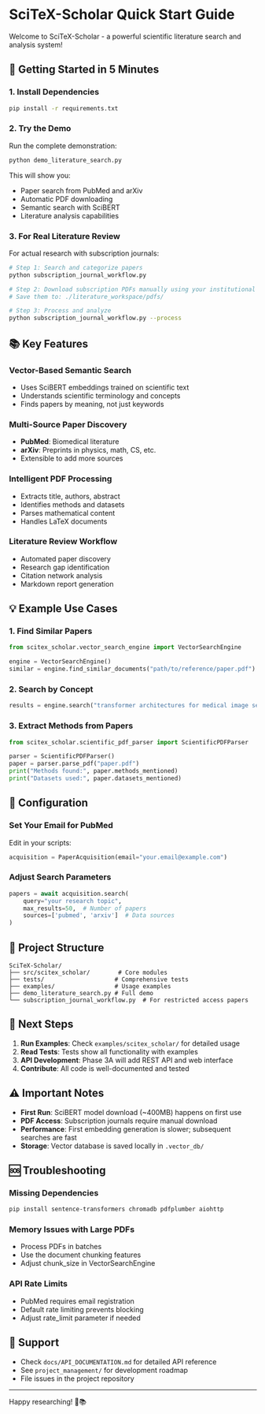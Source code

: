 # SciTeX-Scholar Quick Start Guide

Welcome to SciTeX-Scholar - a powerful scientific literature search and analysis system!

## 🚀 Getting Started in 5 Minutes

### 1. Install Dependencies

```bash
pip install -r requirements.txt
```

### 2. Try the Demo

Run the complete demonstration:

```bash
python demo_literature_search.py
```

This will show you:
- Paper search from PubMed and arXiv
- Automatic PDF downloading
- Semantic search with SciBERT
- Literature analysis capabilities

### 3. For Real Literature Review

For actual research with subscription journals:

```bash
# Step 1: Search and categorize papers
python subscription_journal_workflow.py

# Step 2: Download subscription PDFs manually using your institutional access
# Save them to: ./literature_workspace/pdfs/

# Step 3: Process and analyze
python subscription_journal_workflow.py --process
```

## 📚 Key Features

### Vector-Based Semantic Search
- Uses SciBERT embeddings trained on scientific text
- Understands scientific terminology and concepts
- Finds papers by meaning, not just keywords

### Multi-Source Paper Discovery
- **PubMed**: Biomedical literature
- **arXiv**: Preprints in physics, math, CS, etc.
- Extensible to add more sources

### Intelligent PDF Processing
- Extracts title, authors, abstract
- Identifies methods and datasets
- Parses mathematical content
- Handles LaTeX documents

### Literature Review Workflow
- Automated paper discovery
- Research gap identification
- Citation network analysis
- Markdown report generation

## 💡 Example Use Cases

### 1. Find Similar Papers
```python
from scitex_scholar.vector_search_engine import VectorSearchEngine

engine = VectorSearchEngine()
similar = engine.find_similar_documents("path/to/reference/paper.pdf")
```

### 2. Search by Concept
```python
results = engine.search("transformer architectures for medical image segmentation")
```

### 3. Extract Methods from Papers
```python
from scitex_scholar.scientific_pdf_parser import ScientificPDFParser

parser = ScientificPDFParser()
paper = parser.parse_pdf("paper.pdf")
print("Methods found:", paper.methods_mentioned)
print("Datasets used:", paper.datasets_mentioned)
```

## 🔧 Configuration

### Set Your Email for PubMed
Edit in your scripts:
```python
acquisition = PaperAcquisition(email="your.email@example.com")
```

### Adjust Search Parameters
```python
papers = await acquisition.search(
    query="your research topic",
    max_results=50,  # Number of papers
    sources=['pubmed', 'arxiv']  # Data sources
)
```

## 📁 Project Structure

```
SciTeX-Scholar/
├── src/scitex_scholar/        # Core modules
├── tests/                    # Comprehensive tests
├── examples/                 # Usage examples
├── demo_literature_search.py # Full demo
└── subscription_journal_workflow.py  # For restricted access papers
```

## 🚦 Next Steps

1. **Run Examples**: Check `examples/scitex_scholar/` for detailed usage
2. **Read Tests**: Tests show all functionality with examples
3. **API Development**: Phase 3A will add REST API and web interface
4. **Contribute**: All code is well-documented and tested

## ⚠️ Important Notes

- **First Run**: SciBERT model download (~400MB) happens on first use
- **PDF Access**: Subscription journals require manual download
- **Performance**: First embedding generation is slower; subsequent searches are fast
- **Storage**: Vector database is saved locally in `.vector_db/`

## 🆘 Troubleshooting

### Missing Dependencies
```bash
pip install sentence-transformers chromadb pdfplumber aiohttp
```

### Memory Issues with Large PDFs
- Process PDFs in batches
- Use the document chunking features
- Adjust chunk_size in VectorSearchEngine

### API Rate Limits
- PubMed requires email registration
- Default rate limiting prevents blocking
- Adjust rate_limit parameter if needed

## 📧 Support

- Check `docs/API_DOCUMENTATION.md` for detailed API reference
- See `project_management/` for development roadmap
- File issues in the project repository

---

Happy researching! 🔬📚
